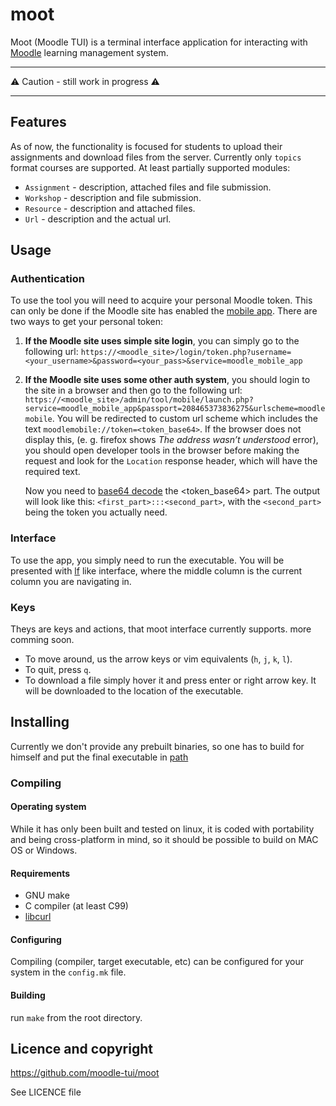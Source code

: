 # moot
Moot (Moodle TUI) is a terminal interface application for interacting with [Moodle](https://moodle.org/) learning management system.

---
⚠️ Caution - still work in progress ⚠️

---

## Features
As of now, the functionality is focused for students to upload their assignments
and download files from the server. Currently only `topics` format courses are
supported. At least partially supported modules:
 - `Assignment` - description, attached files and file submission.
 - `Workshop` - description and file submission.
 - `Resource` - description and attached files.
 - `Url` - description and the actual url.

## Usage

### Authentication

To use the tool you will need to acquire your personal Moodle token. This can
only be done if the Moodle site has enabled the [mobile
app](https://github.com/moodlehq/moodleapp). There are two ways to get your
personal token:
1. **If the Moodle site uses simple site login**, you can simply go to the
   following url:
   `https://<moodle_site>/login/token.php?username=<your_username>&password=<your_pass>&service=moodle_mobile_app`

2. **If the Moodle site uses some other auth system**, you should login to the
   site in a browser and then go to the following url:
   `https://<moodle_site>/admin/tool/mobile/launch.php?service=moodle_mobile_app&passport=208465373836275&urlscheme=moodlemobile`.
   You will be redirected to custom url scheme which includes the text
   `moodlemobile://token=<token_base64>`. If the browser does not display this,
   (e. g. firefox shows *The address wasn’t understood* error), you should open
   developer tools in the browser before making the request and look for the
   `Location` response header, which will have the required text.
 
   Now you need to [base64 decode](https://www.base64decode.org/) the
   <token_base64> part. The output will look like this:
   `<first_part>:::<second_part>`, with the `<second_part>` being the token you
   actually need.

### Interface
To use the app, you simply need to run the executable. 
You will be presented with [lf](https://github.com/gokcehan/lf) like interface,
where the middle column is the current column you are navigating in.

### Keys
Theys are keys and actions, that moot interface currently supports. more comming soon.
- To move around, us the arrow keys or vim equivalents (`h`, `j`, `k`, `l`).
- To quit, press `q`.
- To download a file simply hover it and press enter or right arrow key. It will be downloaded to the location of the executable.

## Installing
Currently we don't provide any prebuilt binaries, so one has to build for himself and put the final executable in [path](https://en.wikipedia.org/wiki/PATH_(variable))

### Compiling

#### Operating system
While it has only been built and tested on linux, it is coded with portability and being cross-platform in mind, so it should be possible to build on MAC OS or Windows.

#### Requirements
 - GNU make
 - C compiler (at least C99)
 - [libcurl](https://curl.se/libcurl/)

#### Configuring
Compiling (compiler, target executable, etc) can be configured for your system
in the `config.mk` file. 

#### Building

run `make` from the root directory.

## Licence and copyright
https://github.com/moodle-tui/moot

See LICENCE file   
